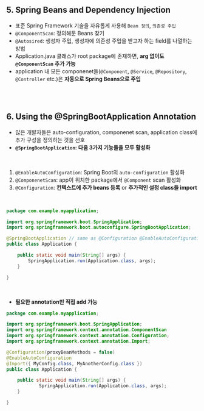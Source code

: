 ## **5. Spring Beans and Dependency Injection**

- 표준 Spring Framework 기술을 자유롭게 사용해 <code>Bean 정의</code>, <code>의존성 주입</code>
- <code>@ComponentScan</code>: 정의해둔 Beans 찾기
- <code>@Autosired</code>: 생성자 주입, 생성자에 의존성 주입을 받고자 하는 field를 나열하는 방법
- Application.java 클래스가 root package에 존재하면, **arg 없이도 <code>@ComponentScan</code> 추가 가능**
- application 내 모든 componenet들(<code>@Component</code>, <code>@Service</code>, <code>@Repository</code>, <code>@Controller</code> etc.)은 **자동으로 Spring Beans으로 주입**

<br>
<br>

## **6. Using the @SpringBootApplication Annotation**

- 많은 개발자들은 auto-configuration, componenet scan, application class에 추가 구성을 정의하는 것을 선호
- **<code>@SpringBootApplication</code>: 다음 3가지 기능들을 모두 활성화**

<br>

1. <code>@EnableAutoConfiguration</code>: Spring Boot의 <code>auto-configuration</code> 활성화
2. <code>@ComponenetScan</code>: app이 위치한 package에서 <code>@Component</code> scan 활성화
3. <code>@Configuration</code>: **컨텍스트에 추가 beans 등록** or **추가적인 설정 class들 import**

<br>

```java
package com.example.myapplication;

import org.springframework.boot.SpringApplication;
import org.springframework.boot.autoconfigure.SpringBootApplication;

@SpringBootApplication // same as @Configuration @EnableAutoConfiguration @ComponentScan
public class Application {

    public static void main(String[] args) {
        SpringApplication.run(Application.class, args);
    }

}
```

<br>

- **필요한 annotation만 직접 add 가능**

```java
package com.example.myapplication;

import org.springframework.boot.SpringApplication;
import org.springframework.context.annotation.ComponentScan
import org.springframework.context.annotation.Configuration;
import org.springframework.context.annotation.Import;

@Configuration(proxyBeanMethods = false)
@EnableAutoConfiguration
@Import({ MyConfig.class, MyAnotherConfig.class })
public class Application {

    public static void main(String[] args) {
            SpringApplication.run(Application.class, args);
    }

}
```

<br>
<br>

